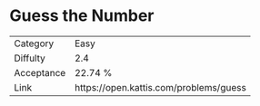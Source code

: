 # Guess the Number

<table>
    <tr>
        <td>Category</td>
        <td>Easy</td>
    </tr>
    <tr>
        <td>Diffulty</td>
        <td>2.4</td>
    </tr>
    <tr>
        <td>Acceptance</td>
        <td>22.74 %</td>
    </tr>
    <tr>
        <td>Link</td>
        <td>https://open.kattis.com/problems/guess</td>
    </tr>
</table>